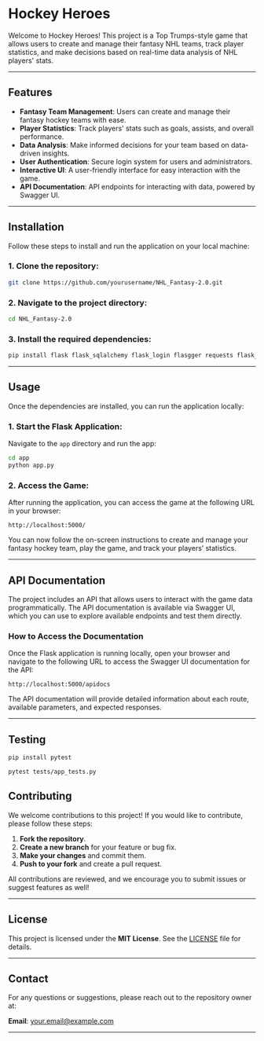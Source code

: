 # Hockey Heroes

Welcome to Hockey Heroes! This project is a Top Trumps-style game that allows users to create and manage their fantasy NHL teams, track player statistics, and make decisions based on real-time data analysis of NHL players' stats.

---

## Features

- **Fantasy Team Management**: Users can create and manage their fantasy hockey teams with ease.
- **Player Statistics**: Track players' stats such as goals, assists, and overall performance.
- **Data Analysis**: Make informed decisions for your team based on data-driven insights.
- **User Authentication**: Secure login system for users and administrators.
- **Interactive UI**: A user-friendly interface for easy interaction with the game.
- **API Documentation**: API endpoints for interacting with data, powered by Swagger UI.

---

## Installation

Follow these steps to install and run the application on your local machine:

### 1. Clone the repository:
```bash
git clone https://github.com/yourusername/NHL_Fantasy-2.0.git
```

### 2. Navigate to the project directory:
```bash
cd NHL_Fantasy-2.0
```

### 3. Install the required dependencies:
```bash
pip install flask flask_sqlalchemy flask_login flasgger requests flask_restful
```

---

## Usage

Once the dependencies are installed, you can run the application locally:

### 1. Start the Flask Application:
Navigate to the `app` directory and run the app:

```bash
cd app
python app.py
```

### 2. Access the Game:
After running the application, you can access the game at the following URL in your browser:

```plaintext
http://localhost:5000/
```

You can now follow the on-screen instructions to create and manage your fantasy hockey team, play the game, and track your players’ statistics.

---

## API Documentation

The project includes an API that allows users to interact with the game data programmatically. The API documentation is available via Swagger UI, which you can use to explore available endpoints and test them directly.

### How to Access the Documentation

Once the Flask application is running locally, open your browser and navigate to the following URL to access the Swagger UI documentation for the API:

```plaintext
http://localhost:5000/apidocs
```

The API documentation will provide detailed information about each route, available parameters, and expected responses.

---

## Testing
```bash
pip install pytest
```

```bash
pytest tests/app_tests.py
```

## Contributing

We welcome contributions to this project! If you would like to contribute, please follow these steps:

1. **Fork the repository**.
2. **Create a new branch** for your feature or bug fix.
3. **Make your changes** and commit them.
4. **Push to your fork** and create a pull request.

All contributions are reviewed, and we encourage you to submit issues or suggest features as well!

---

## License

This project is licensed under the **MIT License**. See the [LICENSE](LICENSE) file for details.

---

## Contact

For any questions or suggestions, please reach out to the repository owner at:

**Email**: your.email@example.com

---
